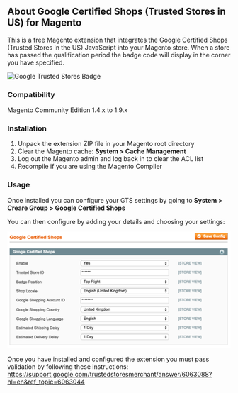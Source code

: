 ## About Google Certified Shops (Trusted Stores in US) for Magento

This is a free Magento extension that integrates the Google Certified Shops (Trusted Stores in the US) JavaScript into your Magento store. When a store has passed the qualification period the badge code will display in the corner you have specified.

![Google Trusted Stores Badge](https://github.com/Creare/MagentoTrustedStores/blob/master/badge.png)

### Compatibility

Magento Community Edition 1.4.x to 1.9.x

### Installation

1. Unpack the extension ZIP file in your Magento root directory
2. Clear the Magento cache: **System > Cache Management**
3. Log out the Magento admin and log back in to clear the ACL list
4. Recompile if you are using the Magento Compiler

### Usage

Once installed you can configure your GTS settings by going to **System > Creare Group > Google Certified Shops**

You can then configure by adding your details and choosing your settings:

![Google Trusted Stores Magento Admin](https://github.com/Creare/MagentoCertifiedShops/blob/master/admin.png)

Once you have installed and configured the extension you must pass validation by following these instructions: https://support.google.com/trustedstoresmerchant/answer/6063088?hl=en&ref_topic=6063044
